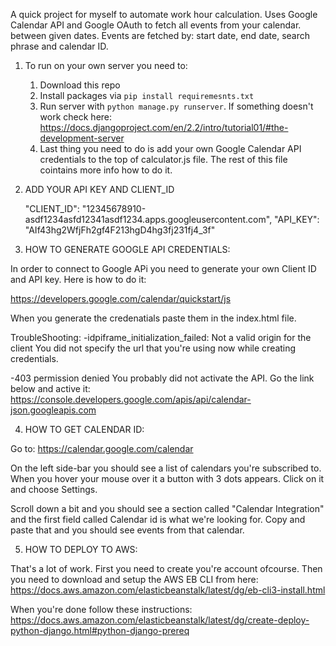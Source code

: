 A quick project for myself to automate work hour calculation. Uses Google Calendar API and Google OAuth to fetch all events from your calendar. between given dates. Events are fetched by: start date, end date, search phrase and calendar ID.

1. To run on your own server you need to:
    1. Download this repo
    2. Install packages via `pip install requiremesnts.txt`
    3. Run server with `python manage.py runserver`. If something doesn't work check here:
    https://docs.djangoproject.com/en/2.2/intro/tutorial01/#the-development-server
    4. Last thing you need to do is add your own Google Calendar API credentials to the top of calculator.js file.
    The rest of this file cointains more info how to do it. 
    
2. ADD YOUR API KEY AND CLIENT_ID

    "CLIENT_ID": "12345678910-asdf1234asfd12341asdf1234.apps.googleusercontent.com",
    "API_KEY": "AIf43hg2WfjFh2gf4F213hgD4hg3fj231fj4_3f"

3. HOW TO GENERATE GOOGLE API CREDENTIALS:

In order to connect to Google APi you need to generate your own Client ID and API key. Here is how to do it:

https://developers.google.com/calendar/quickstart/js

When you generate the credenatials paste them in the index.html file.

TroubleShooting:
-idpiframe_initialization_failed: Not a valid origin for the client
You did not specify the url that you're using now while creating credentials.

-403 permission denied
You probably did not activate the API. Go the link below and active it:
https://console.developers.google.com/apis/api/calendar-json.googleapis.com


4. HOW TO GET CALENDAR ID:

Go to:
https://calendar.google.com/calendar

On the left side-bar you should see a list of calendars you're subscribed to.
When you hover your mouse over it a button with 3 dots appears. Click on it and choose Settings.

Scroll down a bit and you should see a section called "Calendar Integration" and the first field called Calendar id is what we're looking for. Copy and paste that and you should see events from that calendar.

5. HOW TO DEPLOY TO AWS:

That's a lot of work. First you need to create you're account ofcourse. Then you need to download and setup the AWS EB CLI from here:
https://docs.aws.amazon.com/elasticbeanstalk/latest/dg/eb-cli3-install.html

When you're done follow these instructions:
https://docs.aws.amazon.com/elasticbeanstalk/latest/dg/create-deploy-python-django.html#python-django-prereq
